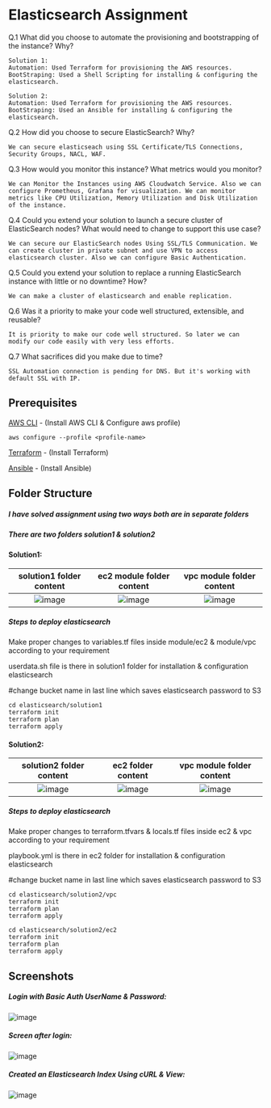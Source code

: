 # Elasticsearch Assignment

Q.1 What did you choose to automate the provisioning and bootstrapping of the instance? Why?

    Solution 1:
    Automation: Used Terraform for provisioning the AWS resources.
    BootStraping: Used a Shell Scripting for installing & configuring the elasticsearch.
    
    Solution 2:
    Automation: Used Terraform for provisioning the AWS resources.
    BootStraping: Used an Ansible for installing & configuring the elasticsearch.

Q.2 How did you choose to secure ElasticSearch? Why?

    We can secure elasticseach using SSL Certificate/TLS Connections, Security Groups, NACL, WAF.

Q.3 How would you monitor this instance? What metrics would you monitor?

    We can Monitor the Instances using AWS Cloudwatch Service. Also we can configure Prometheus, Grafana for visualization. We can monitor metrics like CPU Utilization, Memory Utilization and Disk Utilization of the instance.

Q.4 Could you extend your solution to launch a secure cluster of ElasticSearch nodes? What would need to change to support this use case?

    We can secure our ElasticSearch nodes Using SSL/TLS Communication. We can create cluster in private subnet and use VPN to access elasticsearch cluster. Also we can configure Basic Authentication.

Q.5 Could you extend your solution to replace a running ElasticSearch instance with little or no downtime? How?

    We can make a cluster of elasticsearch and enable replication.

Q.6 Was it a priority to make your code well structured, extensible, and reusable?

    It is priority to make our code well structured. So later we can modify our code easily with very less efforts.

Q.7 What sacrifices did you make due to time?

    SSL Automation connection is pending for DNS. But it's working with default SSL with IP.


## Prerequisites

[AWS CLI](https://docs.aws.amazon.com/cli/latest/userguide/getting-started-install.html) - (Install AWS CLI & Configure aws profile)

    aws configure --profile <profile-name>
    
[Terraform](https://developer.hashicorp.com/terraform/tutorials/aws-get-started/install-cli#install-terraform) - (Install Terraform)

[Ansible](https://docs.ansible.com/ansible/latest/installation_guide/installation_distros.html) - (Install Ansible)

## Folder Structure

##### I have solved assignment using two ways both are in separate folders
##### There are two folders solution1 & solution2

#### Solution1:

solution1 folder content   | ec2 module folder content |  vpc module folder content       
:-------------------------:|:-------------------------:|:-------------------------:
![image](https://user-images.githubusercontent.com/76781622/199658053-88a62e18-2f9a-47ea-a15d-a336b9fc7a44.png) | ![image](https://user-images.githubusercontent.com/76781622/199658110-dce24e38-235b-4ed3-9c84-f96d3516a1e2.png) | ![image](https://user-images.githubusercontent.com/76781622/199658154-1a9b83ac-1194-49f9-971c-680bd7043801.png)

##### Steps to deploy elasticsearch

Make proper changes to variables.tf files inside module/ec2 & module/vpc according to your requirement

userdata.sh file is there in solution1 folder for installation & configuration elasticsearch

#change bucket name in last line which saves elasticsearch password to S3

    cd elasticsearch/solution1
    terraform init
    terraform plan
    terraform apply


#### Solution2:

solution2 folder content   | ec2 folder content |  vpc module folder content       
:-------------------------:|:-------------------------:|:-------------------------:
![image](https://user-images.githubusercontent.com/76781622/199659896-757d8c9f-a5bd-4803-8112-359891d79589.png) | ![image](https://user-images.githubusercontent.com/76781622/199659944-92d031cc-3f7e-42d1-8181-07d05d3b6920.png) | ![image](https://user-images.githubusercontent.com/76781622/199659980-5fc68326-f76d-4d5c-9a57-820a1fb184a8.png)

##### Steps to deploy elasticsearch

Make proper changes to terraform.tfvars & locals.tf files inside ec2 & vpc according to your requirement

playbook.yml is there in ec2 folder for installation & configuration elasticsearch

#change bucket name in last line which saves elasticsearch password to S3

    cd elasticsearch/solution2/vpc
    terraform init
    terraform plan
    terraform apply
    
    cd elasticsearch/solution2/ec2
    terraform init
    terraform plan
    terraform apply


## Screenshots

##### Login with Basic Auth UserName & Password:

![image](https://user-images.githubusercontent.com/76781622/199305183-e7722dcb-2b5e-4a39-a808-aee2eb02d310.png)

##### Screen after login:

![image](https://user-images.githubusercontent.com/76781622/199305779-cf1fd728-452b-4096-ab96-5e50ebbcd0b1.png)

##### Created an Elasticsearch Index Using cURL & View:

![image](https://user-images.githubusercontent.com/76781622/199325111-28908468-1437-4443-9cea-dbdd11dd319f.png)

##### 
